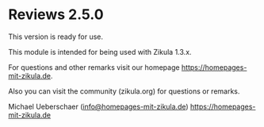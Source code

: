 Reviews 2.5.0
===========================

This version is ready for use.


This module is intended for being used with Zikula 1.3.x.

For questions and other remarks visit our homepage https://homepages-mit-zikula.de.

Also you can visit the community (zikula.org) for questions or remarks.

Michael Ueberschaer (info@homepages-mit-zikula.de)
https://homepages-mit-zikula.de
